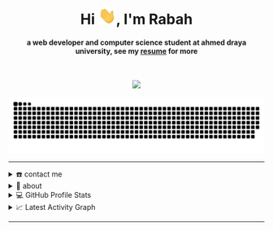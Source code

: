 <div align="center">
<h1 align="center">Hi <img width="35" src="https://github.com/1999AZZAR/1999AZZAR/blob/main/resources/img/waving.gif">, I'm Rabah</h1>
<h4 align="center">a web developer and computer science student at ahmed draya university, see my <a href="https://github.com/rabah01abellache/rabah01abellache/blob/main/assets/doc/cv.pdf" target="_blank">resume</a> for more</h4>
</div>
</br>
<p align="center">
	<a href="https://github.com/Bouaskaoun">
		<img src="https://readme-typing-svg.herokuapp.com?lines=Computer+Science+Student;Full+Stack+Web+Developer;Freelancer;Always%20learning%20new%20things&center=true&width=380&height=45">
	</a>
</p>
<div align="center">
  <a href="https://rabah01abellache.github.io/cv/">
  <img  src="https://github.com/1999AZZAR/1999AZZAR/blob/main/resources/img/grid-snake.svg"
       alt="snake" /></a>
</div>

-----
<details>
  <summary>☎️ contact me</summary>
<div>
  <samp>
    <h2 align="center">you can reach me by:</h2>
    <p align="center">
      <br/>
      <a href="https://www.linkedin.com/in/rabah-abeellache/" target="blank"><img align="center"
         src="https://img.shields.io/badge/linkedin-%231DA1F2.svg?style=for-the-badge&logo=linkedin&logoColor=white"
         alt="azzar" height="30"/></a>
      <a href="https://www.facebook.com/profile.php?id=100039576731201" target="blank"><img align="center"
         src="https://img.shields.io/badge/facebook-4267B2.svg?style=for-the-badge&logo=facebook&logoColor=white"
         alt="azzar" height="30"/></a>
      <a href="mailto:agar3arab@gmail.com" target="blank"><img align="center"
         src="https://img.shields.io/badge/gmail-EA4335.svg?style=for-the-badge&logo=gmail&logoColor=white"
         alt="azzar" height="30"/></a>
    </p>
  <p align="center">
      <a href="https://instagram.com/rabah_abellache" target="blank"><img align="center"
         src="https://img.shields.io/badge/instagram-%23E4405F.svg?style=for-the-badge&logo=Instagram&logoColor=white"
         alt="azzar" height="30"/></a>
      <a href="https://wa.me/+213562045273" target="blank"><img align="center"
         src="https://img.shields.io/badge/whatsapp-4B7F1.svg?style=for-the-badge&logo=whatsapp&logoColor=white"
         alt="azzar" height="30"/></a>
      <a href="https://twitter.com/rabah_abellache" target="blank"><img align="center"
         src="https://img.shields.io/badge/twitter-1DA1F2.svg?style=for-the-badge&logo=twitter&logoColor=white"
         alt="azzar" height="30"/></a>
      <br>
    </p>
  </samp>
</div>
</details>

<details>
  <summary>🧮 about</summary>
<div>
<samp>
<h2 align="center">About this Account</h2>
 <p align="center">
  <a href="github.com/rabah01abellache" target="blank"><img align="center" 
     src="https://komarev.com/ghpvc/?username=rabah01abellache&style=for-the-badge&label=PROFILE+VIEWS" height="25"
     alt="views count" /></a>
  <a href="https://img.shields.io/badge/website-online-green"><img align="center" 
     alt="website" /></a>
  </p>
 <p align="center">
  <a href="github.com/rabah01abellache" target="blank"><img align="center" 
     src="https://img.shields.io/github/license/rabah01abellache/rabah01abellache?color=purple&style=for-the-badge" height="25"
     alt="lisense" /></a>
  <a href="github.com/rabah01abellache"><img align="center"
     src="https://forthebadge.com/images/badges/works-on-my-machine.svg" height="25"
     alt="work on my machine" /></a>
 </p>
 </samp>
</div>
</details>
  
<details> 
  <summary>💻 GitHub Profile Stats</summary>
  <div>
  <samp>
    <h2 align="center"> Github stats </h2>
      <br/>
    <details open>
  <summary><h3>Languages</h3></summary>
            <p align="center">
        <a href="https://github.com/rabah01abellache/">
          <img src="https://github-readme-stats.vercel.app/api/top-langs/?username=rabah01abellache&langs_count=6&theme=gruvbox&layout=compact&hide_border=true"
          alt="rabah01abellache :: overall Top Langs " /></a>
      </p>
        <p align="center">
          <a href="https://github.com/rabah01abellache/">
          <img width="45%" src="https://github-profile-summary-cards.vercel.app/api/cards/repos-per-language?username=rabah01abellache&theme=gruvbox&layout=compact&hide_border=true"
          alt="rabah01abellache :: Top Langs by repo" />
          <img width="45%" src="https://github-profile-summary-cards.vercel.app/api/cards/most-commit-language?username=rabah01abellache&theme=gruvbox&layout=compact&hide_border=true"
          alt="rabah01abellache :: Top Langs by commit" />
          </a>
        </p>
</details>
    <details open>
  <summary><h3>stasistic</h3></summary>
        <p align="center">
          <a href="https://github.com/rabah01abellache/">
          <img width="49.5%" src="https://github-readme-stats.vercel.app/api?username=rabah01abellache&show_icons=true&theme=gruvbox&hide_border=true" />
          <img width="49.5%" src="https://github-readme-streak-stats.herokuapp.com/?user=rabah01abellache&theme=gruvbox&hide_border=true" />
          </a>
       </p>
     <br>
     </samp>
  </div>    
</details>

<details>
  <summary>📈 Latest Activity Graph</summary>
  <samp>
  <br/>
  <h2 align="center"> latest contribution </h2>
<a href="https://github.com/ashutosh00710/github-readme-activity-graph">
  <img alt="azzar's Activity Graph" src="https://activity-graph.herokuapp.com/graph/?username=rabah01abellache&bg_color=000&color=fff&line=00E676&point=fff&hide_border=true" /></a>
<br/>
  </samp>
  </details>
  

-----
